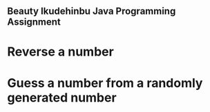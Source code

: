 ## Beauty Ikudehinbu Java Programming Assignment
# Reverse a number
# Guess a number from a randomly generated number
